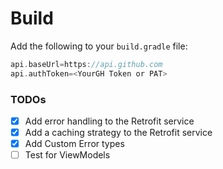 # Build

Add the following to your `build.gradle` file:

```gradle
api.baseUrl=https://api.github.com
api.authToken=<YourGH Token or PAT>
```

### TODOs

- [x] Add error handling to the Retrofit service
- [x] Add a caching strategy to the Retrofit service
- [x] Add Custom Error types
- [ ] Test for ViewModels